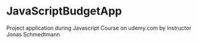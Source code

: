 # JavaScriptBudgetApp
Project application during Javascript Course on udemy.com by instructor Jonas Schmedtmann
